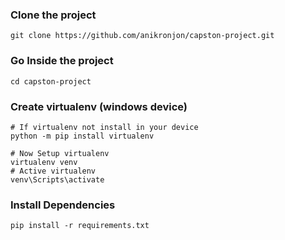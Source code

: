 ### Clone the project
```shell
git clone https://github.com/anikronjon/capston-project.git
```

### Go Inside the project
```shell
cd capston-project
```

### Create virtualenv (windows device)
```shell
# If virtualenv not install in your device
python -m pip install virtualenv

# Now Setup virtualenv
virtualenv venv
# Active virtualenv
venv\Scripts\activate

```

### Install Dependencies
```shell
pip install -r requirements.txt
```